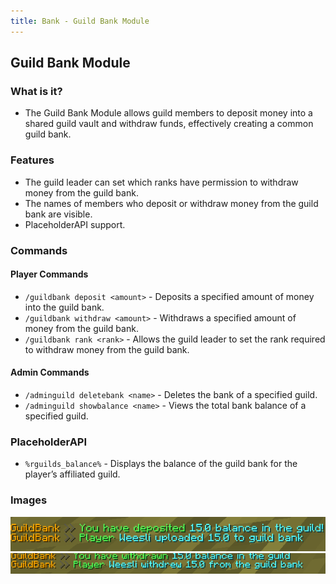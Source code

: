 ```yaml
---
title: Bank - Guild Bank Module
---
```


## Guild Bank Module

### What is it?

- The Guild Bank Module allows guild members to deposit money into a shared guild vault and withdraw funds, effectively creating a common guild bank.

### Features

- The guild leader can set which ranks have permission to withdraw money from the guild bank.
- The names of members who deposit or withdraw money from the guild bank are visible.
- PlaceholderAPI support.

### Commands

#### Player Commands

- `/guildbank deposit <amount>` - Deposits a specified amount of money into the guild bank.
- `/guildbank withdraw <amount>` - Withdraws a specified amount of money from the guild bank.
- `/guildbank rank <rank>` - Allows the guild leader to set the rank required to withdraw money from the guild bank.

#### Admin Commands

- `/adminguild deletebank <name>` - Deletes the bank of a specified guild.
- `/adminguild showbalance <name>` - Views the total bank balance of a specified guild.

### PlaceholderAPI

- `%rguilds_balance%` - Displays the balance of the guild bank for the player’s affiliated guild.

### Images

![bank_1](../../../../assets/rguilds/modules/bank/bank_1.png)
![bank_2](../../../../assets/rguilds/modules/bank/bank_2.png)